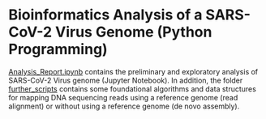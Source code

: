 # Bioinformatics Analysis of a SARS-CoV-2 Virus Genome (Python Programming)

[Analysis_Report.ipynb](Analysis_Report.ipynb) contains the preliminary and exploratory analysis of SARS-CoV-2 Virus genome (Jupyter Notebook).
In addition, the folder [further_scripts](further_scripts) contains some foundational algorithms and data structures for mapping DNA sequencing reads using a reference genome (read alignment) or without using a reference genome (de novo assembly).
